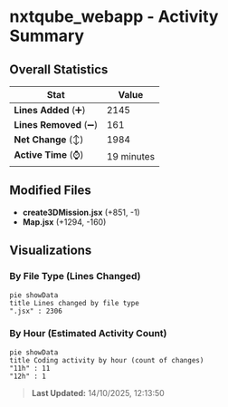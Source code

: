 # nxtqube_webapp - Activity Summary 

## Overall Statistics

| Stat                   | Value                                                             |
| ---------------------- | ----------------------------------------------------------------- |
| **Lines Added** (➕)   | 2145                                          |
| **Lines Removed** (➖) | 161                                        |
| **Net Change** (↕)    | 1984                |
| **Active Time** (⌚)   | 19 minutes |


## Modified Files
- **create3DMission.jsx** (+851, -1)
- **Map.jsx** (+1294, -160)

## Visualizations

### By File Type (Lines Changed)

```mermaid
pie showData
title Lines changed by file type
".jsx" : 2306
```

### By Hour (Estimated Activity Count)

```mermaid
pie showData
title Coding activity by hour (count of changes)
"11h" : 11
"12h" : 1
```


> **Last Updated:** 14/10/2025, 12:13:50